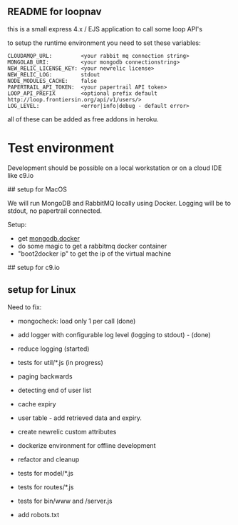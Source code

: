 README for loopnav
------------------

this is a small express 4.x / EJS application to call some loop API's

to setup the runtime environment you need to set these variables:

```
CLOUDAMQP_URL:         <your rabbit mq connection string>
MONGOLAB_URI:          <your mongodb connectionstring> 
NEW_RELIC_LICENSE_KEY: <your newrelic license>
NEW_RELIC_LOG:         stdout
NODE_MODULES_CACHE:    false
PAPERTRAIL_API_TOKEN:  <your papertrail API token>
LOOP_API_PREFIX        <optional prefix default http://loop.frontiersin.org/api/v1/users/>
LOG_LEVEL:             <error|info|debug - default error>
```

all of these can be added as free addons in heroku.

# Test environment

Development should be possible on a local workstation or on a cloud IDE like c9.io

## setup for MacOS

We will run MongoDB and RabbitMQ locally using Docker. 
Logging will be to stdout, no papertrail connected.

Setup: 

- get [mongodb.docker](https://bitbucket.org/tabarbanell/mongodb.docker/src)
- do some magic to get a rabbitmq docker container
- "boot2docker ip" to get the ip of the virtual machine


## setup for c9.io


## setup for Linux 




Need to fix: 

- mongocheck: load only 1 per call (done)
- add logger with configurable log level (logging to stdout) - (done)

- reduce logging (started)
- tests for util/*.js (in progress)

- paging backwards
- detecting end of user list
- cache expiry
- user table - add retrieved data and expiry.
- create newrelic custom attributes
- dockerize environment for offline development
- refactor and cleanup
- tests for model/*.js
- tests for routes/*.js
- tests for bin/www and /server.js
- add robots.txt

